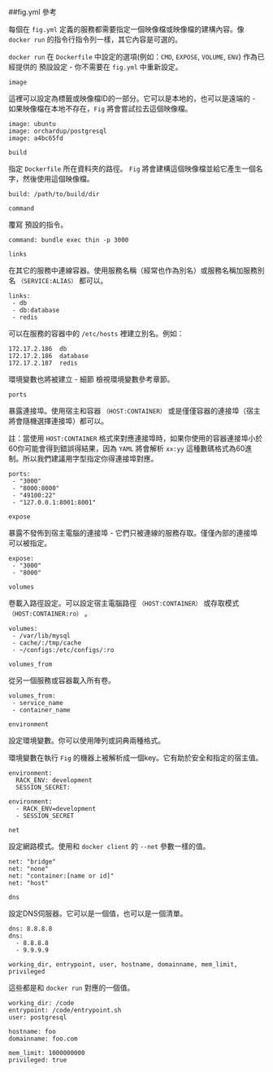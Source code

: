 ##fig.yml 參考

每個在 `fig.yml` 定義的服務都需要指定一個映像檔或映像檔的建構內容。像 `docker run` 的指令行指令列一樣，其它內容是可選的。

`docker run` 在 `Dockerfile` 中設定的選項(例如：`CMD`, `EXPOSE`, `VOLUME`, `ENV`) 作為已經提供的 預設設定 - 你不需要在 `fig.yml` 中重新設定。

`image`

這裡可以設定為標籤或映像檔ID的一部分。它可以是本地的，也可以是遠端的 - 如果映像檔在本地不存在，`Fig` 將會嘗試拉去這個映像檔。

```
image: ubuntu
image: orchardup/postgresql
image: a4bc65fd
```

`build`

指定 `Dockerfile` 所在資料夾的路徑。 `Fig` 將會建構這個映像檔並給它產生一個名字，然後使用這個映像檔。

```
build: /path/to/build/dir
```

`command`

覆寫 預設的指令。

```
command: bundle exec thin -p 3000
```

`links`

在其它的服務中連線容器。使用服務名稱（經常也作為別名）或服務名稱加服務別名 `（SERVICE:ALIAS）` 都可以。

```
links:
 - db
 - db:database
 - redis
```

可以在服務的容器中的 `/etc/hosts` 裡建立別名。例如：

```
172.17.2.186  db
172.17.2.186  database
172.17.2.187  redis
```

環境變數也將被建立 - 細節 檢視環境變數參考章節。

`ports`

暴露連接埠。使用宿主和容器 `（HOST:CONTAINER）` 或是僅僅容器的連接埠（宿主將會隨機選擇連接埠）都可以。

註：當使用 `HOST:CONTAINER` 格式來對應連接埠時，如果你使用的容器連接埠小於60你可能會得到錯誤得結果，因為 `YAML` 將會解析 `xx:yy` 這種數碼格式為60進制。所以我們建議用字型指定你得連接埠對應。

```
ports:
 - "3000"
 - "8000:8000"
 - "49100:22"
 - "127.0.0.1:8001:8001"
```

`expose`

暴露不發佈到宿主電腦的連接埠 - 它們只被連線的服務存取。僅僅內部的連接埠可以被指定。

```
expose:
 - "3000"
 - "8000"
```

`volumes`

卷載入路徑設定。可以設定宿主電腦路徑 `（HOST:CONTAINER）` 或存取模式 `（HOST:CONTAINER:ro）` 。

```
volumes:
 - /var/lib/mysql
 - cache/:/tmp/cache
 - ~/configs:/etc/configs/:ro
```

`volumes_from`

從另一個服務或容器載入所有卷。

```
volumes_from:
 - service_name
 - container_name
```

`environment`

設定環境變數。你可以使用陣列或詞典兩種格式。

環境變數在執行 `Fig` 的機器上被解析成一個key。它有助於安全和指定的宿主值。

```
environment:
  RACK_ENV: development
  SESSION_SECRET:

environment:
  - RACK_ENV=development
  - SESSION_SECRET
```

`net`

設定網路模式。使用和 `docker client` 的 `--net` 參數一樣的值。

```
net: "bridge"
net: "none"
net: "container:[name or id]"
net: "host"
```

`dns`

設定DNS伺服器。它可以是一個值，也可以是一個清單。

```
dns: 8.8.8.8
dns:
  - 8.8.8.8
  - 9.9.9.9
```

`working_dir, entrypoint, user, hostname, domainname, mem_limit, privileged`

這些都是和 `docker run` 對應的一個值。

```
working_dir: /code
entrypoint: /code/entrypoint.sh
user: postgresql

hostname: foo
domainname: foo.com

mem_limit: 1000000000
privileged: true
```
